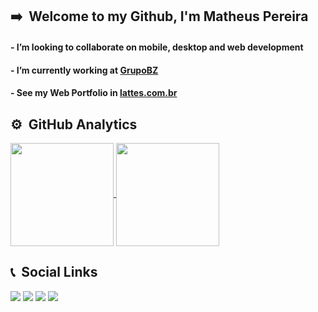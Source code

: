 ## ➡️ &nbsp;Welcome to my Github, I'm Matheus Pereira

#### - I’m looking to collaborate on mobile, desktop and web development

#### - I’m currently working at [GrupoBZ](https://www.grupobz.com.br/)

#### - See my Web Portfolio in [lattes.com.br](http://lattes.cnpq.br/2824633747018760)

## ⚙️ &nbsp;GitHub Analytics

  <a href="https://github.com/MatheusPDS07/github-readme-stats">
    <img
      align="center"
      height="165"
      src="https://github-readme-stats.vercel.app/api?username=MatheusPDS07&count_private=true&show_icons=true&custom_title=Github%20Status&hide=issues&theme=radical"
    />
  </a>
  
  <a href="https://github.com/MatheusPDS07">
    <img
      align="center"
      height="165"
      src="https://github-readme-stats.vercel.app/api/top-langs/?username=MatheusPDS07&layout=compact&theme=radical"
    />
  </a>

## 📞 &nbsp;Social Links

<a href="https://github.com/MatheusPDS07" target="_blank"><img src="https://img.shields.io/badge/-Github-000?style=for-the-badge&logo=Github&logoColor=white" target="_blank"/></a>
<a href = "mailto:matheuspds327@gmail.com"><img src="https://img.shields.io/badge/Gmail-D14836?style=for-the-badge&logo=gmail&logoColor=white" target="_blank"></a>
<a href="https://www.linkedin.com/in/matheus-pereira-220215221/" target="_blank"><img src="https://img.shields.io/badge/-LinkedIn-%230077B5?style=for-the-badge&logo=linkedin&logoColor=white" target="_blank"></a>
<a href="https://wa.me/5522981066373" target="_blank"><img src="https://img.shields.io/badge/-WHATSAPP-40D031?style=for-the-badge&logo=whatsapp&logoColor=white" target="_blank"/></a>
